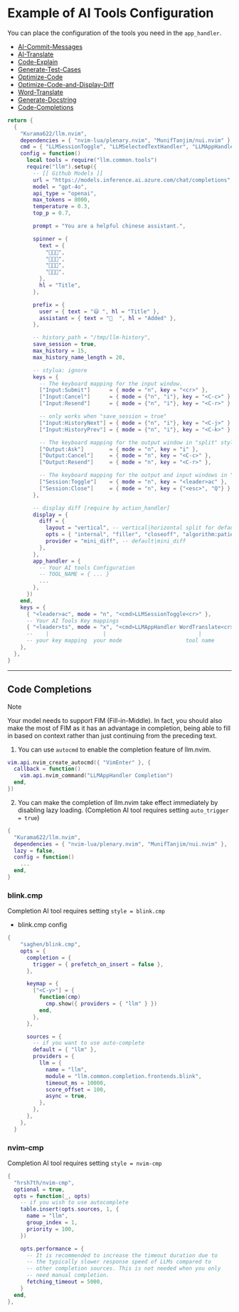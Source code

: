 # Example of AI Tools Configuration

You can place the configuration of the tools you need in the `app_handler`.


- [AI-Commit-Messages](./AI-Commit-Messages/config.lua)
- [AI-Translate](./AI-Translate/config.lua)
- [Code-Explain](./Code-Explain/config.lua)
- [Generate-Test-Cases](./Generate-Test-Cases/config.lua)
- [Optimize-Code](./Optimize-Code/config.lua)
- [Optimize-Code-and-Display-Diff](./Optimize-Code-and-Display-Diff/config.lua)
- [Word-Translate](./Word-Translate/config.lua)
- [Generate-Docstring](./Generate-Docstring/config.lua)
- [Code-Completions](./Code-Completions/config.lua)


```lua
return {
  {
    "Kurama622/llm.nvim",
    dependencies = { "nvim-lua/plenary.nvim", "MunifTanjim/nui.nvim" },
    cmd = { "LLMSessionToggle", "LLMSelectedTextHandler", "LLMAppHandler" },
    config = function()
      local tools = require("llm.common.tools")
      require("llm").setup({
        -- [[ Github Models ]]
        url = "https://models.inference.ai.azure.com/chat/completions",
        model = "gpt-4o",
        api_type = "openai",
        max_tokens = 8000,
        temperature = 0.3,
        top_p = 0.7,

        prompt = "You are a helpful chinese assistant.",

        spinner = {
          text = {
            "󰧞󰧞",
            "󰧞󰧞",
            "󰧞󰧞",
            "󰧞󰧞",
          },
          hl = "Title",
        },

        prefix = {
          user = { text = "😃 ", hl = "Title" },
          assistant = { text = "  ", hl = "Added" },
        },

        -- history_path = "/tmp/llm-history",
        save_session = true,
        max_history = 15,
        max_history_name_length = 20,

        -- stylua: ignore
        keys = {
          -- The keyboard mapping for the input window.
          ["Input:Submit"]      = { mode = "n", key = "<cr>" },
          ["Input:Cancel"]      = { mode = {"n", "i"}, key = "<C-c>" },
          ["Input:Resend"]      = { mode = {"n", "i"}, key = "<C-r>" },

          -- only works when "save_session = true"
          ["Input:HistoryNext"] = { mode = {"n", "i"}, key = "<C-j>" },
          ["Input:HistoryPrev"] = { mode = {"n", "i"}, key = "<C-k>" },

          -- The keyboard mapping for the output window in "split" style.
          ["Output:Ask"]        = { mode = "n", key = "i" },
          ["Output:Cancel"]     = { mode = "n", key = "<C-c>" },
          ["Output:Resend"]     = { mode = "n", key = "<C-r>" },

          -- The keyboard mapping for the output and input windows in "float" style.
          ["Session:Toggle"]    = { mode = "n", key = "<leader>ac" },
          ["Session:Close"]     = { mode = "n", key = {"<esc>", "Q"} },
        },

        -- display diff [require by action_handler]
        display = {
          diff = {
            layout = "vertical", -- vertical|horizontal split for default provider
            opts = { "internal", "filler", "closeoff", "algorithm:patience", "followwrap", "linematch:120" },
            provider = "mini_diff", -- default|mini_diff
          },
        },
        app_handler = {
          -- Your AI tools Configuration
          -- TOOL_NAME = { ... }
          ...
        },
      })
    end,
    keys = {
      { "<leader>ac", mode = "n", "<cmd>LLMSessionToggle<cr>" },
      -- Your AI Tools Key mappings
      { "<leader>ts", mode = "x", "<cmd>LLMAppHandler WordTranslate<cr>" },
      --    |                 |                             |
      -- your key mapping  your mode                    tool name
    },
  },
}
```
---

## Code Completions

> [!NOTE]
> Your model needs to support FIM (Fill-in-Middle).
> In fact, you should also make the most of FIM as it has an advantage in completion, being able to fill in based on context rather than just continuing from the preceding text.

1. You can use `autocmd` to enable the completion feature of llm.nvim.

```lua
vim.api.nvim_create_autocmd({ "VimEnter" }, {
  callback = function()
    vim.api.nvim_command("LLMAppHandler Completion")
  end,
})
```

2. You can make the completion of llm.nvim take effect immediately by disabling lazy loading. (Completion AI tool requires setting `auto_trigger = true`)

```lua
{
  "Kurama622/llm.nvim",
  dependencies = { "nvim-lua/plenary.nvim", "MunifTanjim/nui.nvim" },
  lazy = false,
  config = function()
    ...
  end,
}
```

### blink.cmp

Completion AI tool requires setting `style = blink.cmp`

- blink.cmp config

```lua
{
    "saghen/blink.cmp",
    opts = {
      completion = {
        trigger = { prefetch_on_insert = false },
      },

      keymap = {
        ["<C-y>"] = {
          function(cmp)
            cmp.show({ providers = { "llm" } })
          end,
        },
      },

      sources = {
        -- if you want to use auto-complete
        default = { "llm" },
        providers = {
          llm = {
            name = "llm",
            module = "llm.common.completion.frontends.blink",
            timeout_ms = 10000,
            score_offset = 100,
            async = true,
          },
        },
      },
    },
  }
```

### nvim-cmp

Completion AI tool requires setting `style = nvim-cmp`

```lua
{
  "hrsh7th/nvim-cmp",
  optional = true,
  opts = function(_, opts)
    -- if you wish to use autocomplete
    table.insert(opts.sources, 1, {
      name = "llm",
      group_index = 1,
      priority = 100,
    })

    opts.performance = {
      -- It is recommended to increase the timeout duration due to
      -- the typically slower response speed of LLMs compared to
      -- other completion sources. This is not needed when you only
      -- need manual completion.
      fetching_timeout = 5000,
    }
  end,
},

```

